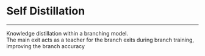 # Self Distillation
<hr>
Knowledge distillation within a branching model. <br>
The main exit acts as a teacher for the branch exits during branch training, improving the branch accuracy <br>
